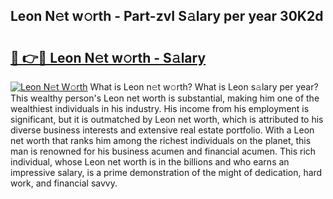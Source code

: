 ## Leon N𝚎t w𝚘rth - Part-zvI S𝚊lary per year 30K2d

# <h2><a href="http://gc4eg0p.nevu.top/?p=Leon">🔗 👉🔴 Leon N𝚎t w𝚘rth - S𝚊lary</a></h2>

[![Leon N𝚎t W𝚘rth](https://i.imgur.com/Oavwk0R.jpeg)](http://gc4eg0p.nevu.top/?p=Leon)
What is Leon n𝚎t w𝚘rth? What is Leon s𝚊lary per year?
This wealthy person's Leon net worth is substantial, making him one of the wealthiest individuals in his industry. His income from his employment is significant, but it is outmatched by Leon net worth, which is attributed to his diverse business interests and extensive real estate portfolio. With a Leon net worth that ranks him among the richest individuals on the planet, this man is renowned for his business acumen and financial acumen. This rich individual, whose Leon net worth is in the billions and who earns an impressive salary, is a prime demonstration of the might of dedication, hard work, and financial savvy.
